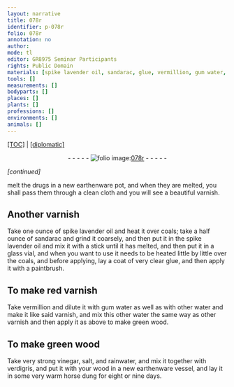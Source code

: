 ```yaml
---
layout: narrative
title: 078r
identifier: p-078r
folio: 078r
annotation: no
author:
mode: tl
editor: GR8975 Seminar Participants
rights: Public Domain
materials: [spike lavender oil, sandarac, glue, vermillion, gum water, water, wood, vinegar, salt, rainwater, verdigris, horse dung]
tools: []
measurements: []
bodyparts: []
places: []
plants: []
professions: []
environments: []
animals: []
---
```


<p><a href="{{ site.baseurl }}/translation/">[TOC]</a> | <a href="{{ site.baseurl }}/texts/p-078r_tc/">[diplomatic]</a></p><div class="folio" align="center">- - - - - <a href="http://gallica.bnf.fr/ark:/12148/btv1b10500001g/f161.item" target="_blank"><img src="https://cu-mkp.github.io/2017-workshop-edition/assets/photo-icon.png" alt="folio image: " style="display:inline-block; margin-bottom:-3px;"/>078r</a> - - - - - </div>  
 
*[continued]*
  
melt the drugs in a new earthenware pot, and when they are melted, you shall pass them through a clean cloth and you will see a beautiful varnish.
 
 
  

## Another varnish

 
Take one ounce of <span class="m">spike lavender oil</span> and heat it over coals; take a half ounce of <span class="m">sandarac</span><span class="del"></span> and grind it coarsely<span class="del"></span>, and then put it in the <span class="m">spike lavender oil</span> and mix it with a stick until it has melted, and then put it in a glass vial, and when you want to use it needs to be heated little by little over the coals, and before applying, lay a coat of very clear <span class="m">glue</span>, and then apply it with a paintbrush.
 
 
  

## To make red varnish

 
Take <span class="m">vermillion</span> and dilute it with <span class="m">gum water</span> as well as with other <span class="m">water</span> and make it like said varnish, and mix this other <span class="m">water</span> the same way as other varnish and then apply it as above <span class="del">to make green wood</span>.
 
 
  

## To make green <span class="m">wood</span>

 
Take very strong <span class="m">vinegar</span>, <span class="m">salt</span>, and <span class="m">rainwater</span>, and mix it together with <span class="m">verdigris</span>, and put it with your <span class="m">wood</span> in a new earthenware vessel, and lay it in some very warm <span class="m">horse dung</span> for eight or nine days.
 

